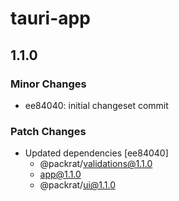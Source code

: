 # tauri-app

## 1.1.0

### Minor Changes

- ee84040: initial changeset commit

### Patch Changes

- Updated dependencies [ee84040]
  - @packrat/validations@1.1.0
  - app@1.1.0
  - @packrat/ui@1.1.0
